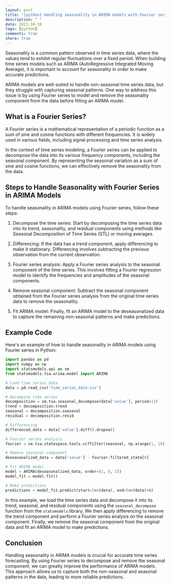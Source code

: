 ```yaml
---
layout: post
title: "[python] Handling seasonality in ARIMA models with Fourier series"
description: " "
date: 2023-10-18
tags: [python]
comments: true
share: true
---
```


Seasonality is a common pattern observed in time series data, where the values tend to exhibit regular fluctuations over a fixed period. When building time series models such as ARIMA (AutoRegressive Integrated Moving Average), it is important to account for seasonality in order to make accurate predictions.

ARIMA models are well-suited to handle non-seasonal time series data, but they struggle with capturing seasonal patterns. One way to address this issue is by using Fourier series to model and remove the seasonality component from the data before fitting an ARIMA model.

## What is a Fourier Series?

A Fourier series is a mathematical representation of a periodic function as a sum of sine and cosine functions with different frequencies. It is widely used in various fields, including signal processing and time series analysis.

In the context of time series modeling, a Fourier series can be applied to decompose the data into its various frequency components, including the seasonal component. By representing the seasonal variation as a sum of sine and cosine functions, we can effectively remove the seasonality from the data.

## Steps to Handle Seasonality with Fourier Series in ARIMA Models

To handle seasonality in ARIMA models using Fourier series, follow these steps:

1. Decompose the time series: Start by decomposing the time series data into its trend, seasonality, and residual components using methods like Seasonal Decomposition of Time Series (STL) or moving averages.

2. Differencing: If the data has a trend component, apply differencing to make it stationary. Differencing involves subtracting the previous observation from the current observation.

3. Fourier series analysis: Apply a Fourier series analysis to the seasonal component of the time series. This involves fitting a Fourier regression model to identify the frequencies and amplitudes of the seasonal components.

4. Remove seasonal component: Subtract the seasonal component obtained from the Fourier series analysis from the original time series data to remove the seasonality.

5. Fit ARIMA model: Finally, fit an ARIMA model to the deseasonalized data to capture the remaining non-seasonal patterns and make predictions.

## Example Code

Here's an example of how to handle seasonality in ARIMA models using Fourier series in Python:

```python
import pandas as pd
import numpy as np
import statsmodels.api as sm
from statsmodels.tsa.arima.model import ARIMA

# Load time series data
data = pd.read_csv('time_series_data.csv')

# Decompose time series
decomposition = sm.tsa.seasonal_decompose(data['value'], period=12)
trend = decomposition.trend
seasonal = decomposition.seasonal
residual = decomposition.resid

# Differencing
differenced_data = data['value'].diff().dropna()

# Fourier series analysis
fourier = sm.tsa.statespace.tools.ccffilter(seasonal, np.arange(1, 10))

# Remove seasonal component
deseasonalized_data = data['value'] - fourier.filtered_state[0]

# Fit ARIMA model
model = ARIMA(deseasonalized_data, order=(1, 0, 1))
model_fit = model.fit()

# Make predictions
predictions = model_fit.predict(start=len(data), end=len(data)+n)
```

In this example, we load the time series data and decompose it into its trend, seasonal, and residual components using the `seasonal_decompose` function from the `statsmodels` library. We then apply differencing to remove the trend component and perform a Fourier series analysis on the seasonal component. Finally, we remove the seasonal component from the original data and fit an ARIMA model to make predictions.

## Conclusion

Handling seasonality in ARIMA models is crucial for accurate time series forecasting. By using Fourier series to decompose and remove the seasonal component, we can greatly improve the performance of ARIMA models. This approach allows us to capture both the non-seasonal and seasonal patterns in the data, leading to more reliable predictions.